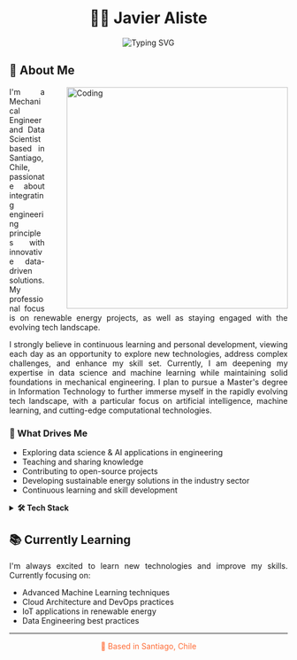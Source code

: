 # <div align="center">👨‍💻 Javier Aliste</div>

<div align="center">
  <img src="https://readme-typing-svg.herokuapp.com?font=Fira+Code&pause=1000&color=FF6B35&center=true&vCenter=true&width=435&lines=Mechanical+Engineer;Data+Scientist;Physics+Enthusiast;Energy+%26+Sustainability+Advocate" alt="Typing SVG" />
</div>

## 🚀 About Me

<img align="right" alt="Coding" width="400" style="margin-top: 0px; margin-left: 40px" src="https://media.giphy.com/media/v1.Y2lkPTc5MGI3NjExNjM2OTU5OWQ0MzBmZDM4ZDM0ZmQ5MzFkYzFhZDQzZmU1YzI1YmNlYiZlcD12MV9pbnRlcm5hbF9naWZzX2dpZklkJmN0PWc/qgQUggAC3Pfv687qPC/giphy.gif">

<div align="justify">
I'm a Mechanical Engineer and Data Scientist based in Santiago, Chile, passionate about integrating engineering principles with innovative data-driven solutions. My professional focus is on renewable energy projects, as well as staying engaged with the evolving tech landscape.

I strongly believe in continuous learning and personal development, viewing each day as an opportunity to explore new technologies, address complex challenges, and enhance my skill set. Currently, I am deepening my expertise in data science and machine learning while maintaining solid foundations in mechanical engineering. I plan to pursue a Master's degree in Information Technology to further immerse myself in the rapidly evolving tech landscape, with a particular focus on artificial intelligence, machine learning, and cutting-edge computational technologies.
</div>

### 🎯 What Drives Me

- Exploring data science & AI applications in engineering
- Teaching and sharing knowledge
- Contributing to open-source projects
- Developing sustainable energy solutions in the industry sector
- Continuous learning and skill development

<details>
<summary><b>🛠️ Tech Stack</b></summary>
<div align="center">

#### 💻 Languages & Core Tools
![Python](https://img.shields.io/badge/-Python-3776AB?style=flat-square&logo=python&logoColor=white)
![JavaScript](https://img.shields.io/badge/-JavaScript-F7DF1E?style=flat-square&logo=javascript&logoColor=black)
![TypeScript](https://img.shields.io/badge/-TypeScript-3178C6?style=flat-square&logo=typescript&logoColor=white)
![C](https://img.shields.io/badge/-C-A8B9CC?style=flat-square&logo=c&logoColor=black)
![SQL](https://img.shields.io/badge/-SQL-4479A1?style=flat-square&logo=mysql&logoColor=white)
![R](https://img.shields.io/badge/-R-276DC3?style=flat-square&logo=r&logoColor=white)
![Git](https://img.shields.io/badge/-Git-F05032?style=flat-square&logo=git&logoColor=white)
![Bash](https://img.shields.io/badge/-Bash-4EAA25?style=flat-square&logo=gnu-bash&logoColor=white)

#### 📊 Data Science & ML
![Pandas](https://img.shields.io/badge/-Pandas-150458?style=flat-square&logo=pandas&logoColor=white)
![NumPy](https://img.shields.io/badge/-NumPy-013243?style=flat-square&logo=numpy&logoColor=white)
![Scikit-Learn](https://img.shields.io/badge/-Scikit--Learn-F7931E?style=flat-square&logo=scikit-learn&logoColor=white)
![TensorFlow](https://img.shields.io/badge/-TensorFlow-FF6F00?style=flat-square&logo=tensorflow&logoColor=white)
![PyTorch](https://img.shields.io/badge/-PyTorch-EE4C2C?style=flat-square&logo=pytorch&logoColor=white)
![Jupyter](https://img.shields.io/badge/-Jupyter-F37626?style=flat-square&logo=jupyter&logoColor=white)

#### 🔄 Data Engineering
![Apache Spark](https://img.shields.io/badge/-Apache%20Spark-E25A1C?style=flat-square&logo=apache-spark&logoColor=white)
![Airflow](https://img.shields.io/badge/-Airflow-017CEE?style=flat-square&logo=apache-airflow&logoColor=white)
![Docker](https://img.shields.io/badge/-Docker-2496ED?style=flat-square&logo=docker&logoColor=white)
![PostgreSQL](https://img.shields.io/badge/-PostgreSQL-336791?style=flat-square&logo=postgresql&logoColor=white)
![MongoDB](https://img.shields.io/badge/-MongoDB-47A248?style=flat-square&logo=mongodb&logoColor=white)

#### 📈 Visualization & BI
![PowerBI](https://img.shields.io/badge/-Power%20BI-F2C811?style=flat-square&logo=power-bi&logoColor=black)
![Tableau](https://img.shields.io/badge/-Tableau-E97627?style=flat-square&logo=tableau&logoColor=white)
![Bokeh](https://img.shields.io/badge/-Bokeh-00B0F0?style=flat-square&logo=python&logoColor=white)
![Panel](https://img.shields.io/badge/-Panel-FF6978?style=flat-square&logo=python&logoColor=white)
![Matplotlib](https://img.shields.io/badge/-Matplotlib-11557c?style=flat-square&logo=python&logoColor=white)
![Seaborn](https://img.shields.io/badge/-Seaborn-3776AB?style=flat-square&logo=python&logoColor=white)
![Plotly](https://img.shields.io/badge/-Plotly-3F4F75?style=flat-square&logo=plotly&logoColor=white)

#### 🔌 IoT & Hardware
![IoT](https://img.shields.io/badge/-IoT-010101?style=flat-square&logo=iot&logoColor=white)
![Arduino](https://img.shields.io/badge/-Arduino-00979D?style=flat-square&logo=arduino&logoColor=white)
![Raspberry Pi](https://img.shields.io/badge/-Raspberry%20Pi-C51A4A?style=flat-square&logo=raspberry-pi&logoColor=white)

</div>
</details>

## 📚 Currently Learning

<div align="justify">
I'm always excited to learn new technologies and improve my skills. Currently focusing on:
</div>

- Advanced Machine Learning techniques
- Cloud Architecture and DevOps practices
- IoT applications in renewable energy
- Data Engineering best practices

---

<div align="center">
  <p style="color: #FF6B35">📍 Based in Santiago, Chile</p>
</div>
